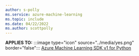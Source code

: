 ```yaml
---
author: s-polly
ms.service: azure-machine-learning
ms.topic: include
ms.date: 04/22/2022
ms.author: scottpolly
---
```


**APPLIES TO:** :::image type="icon" source="../media/yes.png" border="false"::: [Azure Machine Learning SDK v1 for Python](/python/api/overview/azure/ml/?view=azure-ml-py&preserve-view=true)
